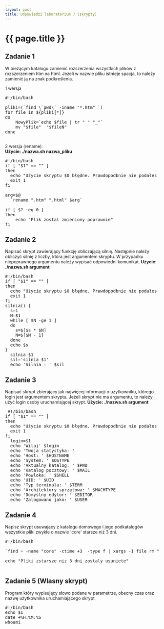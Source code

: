 ```yaml
---
layout: post
title: Odpowiedzi laboratorium 7 (skrypty)
---
```


# {{ page.title }}

## Zadanie 1
W bieżącym katalogu zamienić rozszerzenia wszystkich plików z rozszerzeniem htm na html.
 Jeżeli w nazwie pliku istnieje spacja, to należy zamienić ją na znak podkreślenia.

1 wersja
<pre>
#!/bin/bash

pliki=(`find \`pwd\` -iname "*.htm" `)
for file in ${pliki[*]}
do
    NowyPlik=`echo $file | tr " " "_"`
    mv "$file"  "$fileN"
done

</pre>



2 wersja (rename):<br>
<b>Użycie: ./nazwa.sh nazwa_pliku</b>
 
<pre>
#!/bin/bash
if [ "$1" == "" ]
then
  echo "Użycie skryptu $0 błędne. Prawdopodbnie nie podałes argumentu"
  exit 1
fi

arg=$@
  `rename ".htm" ".html" $arg`

if [ $? -eq 0 ]
then
    echo "Plik zostal zmieniony poprawnie"
fi
</pre>

</pre> 

## Zadanie 2
Napisać skrypt zawierający funkcję obliczającą silnię. Następnie należy obliczyć silnię
 z liczby, która jest argumentem skryptu. W przypadku niepoprawnego argumentu należy wypisać odpowiedni komunikat.
 <b>Użycie: ./nazwa.sh argument</b>
 
<pre>
#!/bin/bash
if [ "$1" == "" ]
then
  echo "Użycie skryptu $0 błędne. Prawdopodbnie nie podałes argumentu"
  exit 1
fi
silnia() {
  s=1
  N=$1
  while [ $N -ge 1 ]
  do
    s=$[$s * $N]
    N=$[$N - 1]
  done
  echo $s
}
  silnia $1
  sil='silnia $1'
  echo 'Silnia = ' $sil
</pre>

## Zadanie 3
Napisać skrypt zbierający jak najwięcej informacji o użytkowniku, którego login 
jest argumentem skryptu. Jeżeli skrypt nie ma argumentu, to należy użyć login osoby uruchamiającej skrypt.
 <b>Użycie: ./nazwa.sh argument</b>
<pre>
 #!/bin/bash
if [ "$1" == "" ]
then
  echo "Użycie skryptu $0 błędne. Prawdopodbnie nie podałes argumentu"
  exit 1
fi
  login=$1
  echo 'Witaj' $login
  echo 'Twoja statystyka: '
  echo 'Host: ' $HOSTNAME
  echo 'System: ' $OSTYPE
  echo 'Aktualny katalog: ' $PWD
  echo 'Katalog pocztowy: ' $MAIL
  echo 'Powloka: ' $SHELL
  echo 'UID: ' $UID
  echo 'Typ terminala: ' $TERM
  echo 'Architektury sprzętowa: ' $MACHTYPE
  echo 'Domyślny edytor: ' $EDITOR
  echo 'Zalogowano jako: ' $USER
</pre>

## Zadanie 4
Napisz skrypt usuwający z katalogu domowego i jego podkatalogów wszystkie pliki 
zwykłe o nazwie 'core' starsze niż 3 dni.

<pre>
#!/bin/bash

`find ~ -name "core" -ctime +3  -type f | xargs -I file rm "$file" `

echo "Pliki zstarsze niz 3 dni zostaly usuniete"

</pre>

## Zadanie 5 (Wlasny skrypt)
Program który wypisujący słowo podane w parametrze, obecny czas oraz nazwę użytkownika uruchamiającego skrypt

<pre>
#!/bin/bash
echo $1
date +%H:%M:%S
whoami 
</pre>
